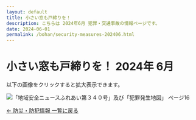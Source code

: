 ```yaml
---
layout: default
title: 小さい窓も戸締りを！
description: こちらは 2024年6月 犯罪・交通事故の情報ページです。
date: 2024-06-01
permalink: /bohan/security-measures-202406.html
---
```

 <main>
  <h1>小さい窓も戸締りを！ 2024年 6月</h1>
  <p>以下の画像をクリックすると拡大表示できます。</p>
  <img src="{{ '/kairan/2024-07-01/images/202407_40668_page_016-small.jpg' | relative_url }}" 
       alt="「地域安全ニュースふれあい第３４０号」及び「犯罪発生地図」 ページ16" 
       data-medium-src="{{ '/kairan/2024-07-01/images/202407_40668_page_016-medium.jpg' | relative_url }}"
       data-large-src="{{ '/kairan/2024-07-01/images/202407_40668_page_016-large.jpg' | relative_url }}">
  <p><a href="{{ '/bohan/index.html' | relative_url }}">← 防災・防犯情報 一覧に戻る</a></p>
 </main>
